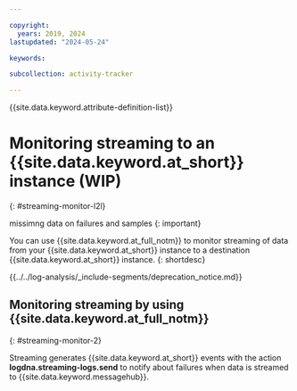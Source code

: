 ```yaml
---

copyright:
  years: 2019, 2024
lastupdated: "2024-05-24"

keywords:

subcollection: activity-tracker

---
```


{{site.data.keyword.attribute-definition-list}}

# Monitoring streaming to an {{site.data.keyword.at_short}} instance (WIP)
{: #streaming-monitor-l2l}

missimng data on failures and samples
{: important}

You can use {{site.data.keyword.at_full_notm}} to monitor streaming of data from your {{site.data.keyword.at_short}} instance to a destination {{site.data.keyword.at_short}} instance.
{: shortdesc}


{{../../log-analysis/_include-segments/deprecation_notice.md}}


## Monitoring streaming by using {{site.data.keyword.at_full_notm}}
{: #streaming-monitor-2}

Streaming generates {{site.data.keyword.at_short}} events with the action **logdna.streaming-logs.send** to notify about failures when data is streamed  to {{site.data.keyword.messagehub}}.
